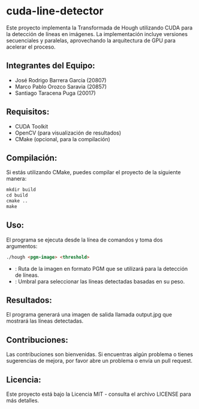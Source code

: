 # cuda-line-detector

Este proyecto implementa la Transformada de Hough utilizando CUDA para la detección de líneas en imágenes. La implementación incluye versiones secuenciales y paralelas, aprovechando la arquitectura de GPU para acelerar el proceso.

## Integrantes del Equipo:

- José Rodrigo Barrera García (20807)
- Marco Pablo Orozco Saravia (20857)
- Santiago Taracena Puga (20017)

## Requisitos:

- CUDA Toolkit
- OpenCV (para visualización de resultados)
- CMake (opcional, para la compilación)

## Compilación:

Si estás utilizando CMake, puedes compilar el proyecto de la siguiente manera:

```md
mkdir build
cd build
cmake ..
make
```

## Uso:

El programa se ejecuta desde la línea de comandos y toma dos argumentos:

```md
./hough <pgm-image> <threshold>
```

- <pgm-image>: Ruta de la imagen en formato PGM que se utilizará para la detección de líneas.
- <threshold>: Umbral para seleccionar las líneas detectadas basadas en su peso.

## Resultados:

El programa generará una imagen de salida llamada output.jpg que mostrará las líneas detectadas.

## Contribuciones:

Las contribuciones son bienvenidas. Si encuentras algún problema o tienes sugerencias de mejora, por favor abre un problema o envía un pull request.

## Licencia:

Este proyecto está bajo la Licencia MIT - consulta el archivo LICENSE para más detalles.
